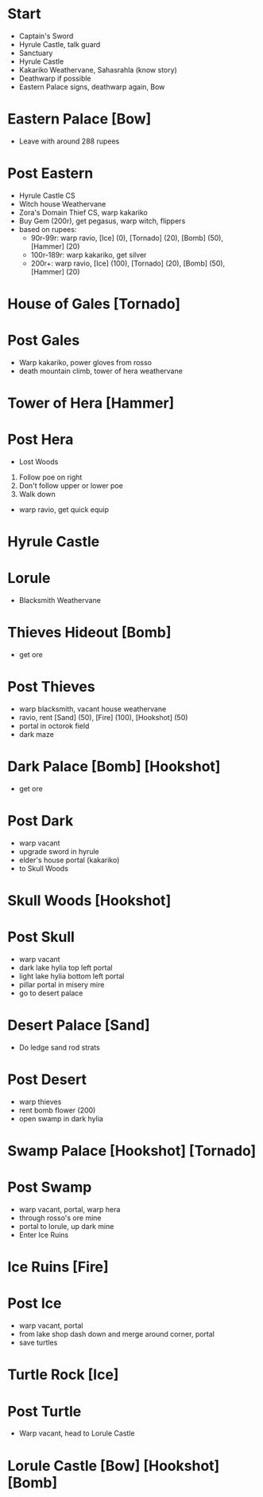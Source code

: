 # Start
* Captain's Sword
* Hyrule Castle, talk guard
* Sanctuary
* Hyrule Castle
* Kakariko Weathervane, Sahasrahla (know story)
* Deathwarp if possible
* Eastern Palace signs, deathwarp again, Bow

# Eastern Palace [Bow]
* Leave with around 288 rupees

# Post Eastern
* Hyrule Castle CS
* Witch house Weathervane
* Zora's Domain Thief CS, warp kakariko
* Buy Gem (200r), get pegasus, warp witch, flippers
* based on rupees:
  * 90r-99r: warp ravio, [Ice] (0), [Tornado] (20), [Bomb] (50), [Hammer] (20)
  * 100r-189r: warp kakariko, get silver
  * 200r+: warp ravio, [Ice] (100), [Tornado] (20), [Bomb] (50), [Hammer] (20)
# House of Gales [Tornado]

# Post Gales
* Warp kakariko, power gloves from rosso
* death mountain climb, tower of hera weathervane

# Tower of Hera [Hammer]

# Post Hera
* Lost Woods
 1) Follow poe on right
 2) Don't follow upper or lower poe
 3) Walk down
* warp ravio, get quick equip

# Hyrule Castle

# Lorule
* Blacksmith Weathervane

# Thieves Hideout [Bomb]
* get ore

# Post Thieves
* warp blacksmith, vacant house weathervane
* ravio, rent [Sand] (50), [Fire] (100), [Hookshot] (50)
* portal in octorok field
* dark maze

# Dark Palace [Bomb] [Hookshot]
* get ore

# Post Dark
* warp vacant
* upgrade sword in hyrule
* elder's house portal (kakariko)
* to Skull Woods

# Skull Woods [Hookshot]

# Post Skull
* warp vacant
* dark lake hylia top left portal
* light lake hylia bottom left portal
* pillar portal in misery mire
* go to desert palace

# Desert Palace [Sand]
* Do ledge sand rod strats

# Post Desert
* warp thieves
* rent bomb flower (200)
* open swamp in dark hylia

# Swamp Palace [Hookshot] [Tornado]

# Post Swamp
* warp vacant, portal, warp hera
* through rosso's ore mine
* portal to lorule, up dark mine
* Enter Ice Ruins

# Ice Ruins [Fire]

# Post Ice
* warp vacant, portal
* from lake shop dash down and merge around corner, portal
* save turtles

# Turtle Rock [Ice]

# Post Turtle
* Warp vacant, head to Lorule Castle

# Lorule Castle [Bow] [Hookshot] [Bomb]
